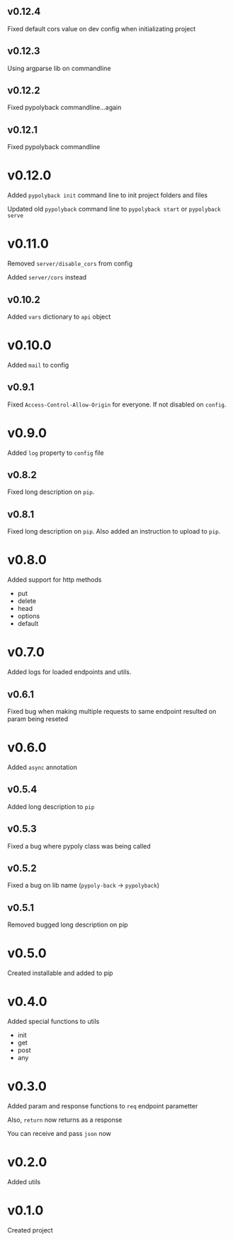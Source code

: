 ## v0.12.4
Fixed default cors value on dev config when initializating project

## v0.12.3
Using argparse lib on commandline

## v0.12.2
Fixed pypolyback commandline...again

## v0.12.1
Fixed pypolyback commandline

# v0.12.0
Added `pypolyback init` command line to init project folders and files

Updated old `pypolyback` command line to `pypolyback start` or `pypolyback serve`  

# v0.11.0
Removed `server/disable_cors` from config

Added `server/cors` instead 

## v0.10.2
Added `vars` dictionary to `api` object 

# v0.10.0
Added `mail` to config

## v0.9.1
Fixed `Access-Control-Allow-Origin` for everyone. If not disabled on `config`.

# v0.9.0
Added `log` property to `config` file

## v0.8.2
Fixed long description on `pip`.

## v0.8.1
Fixed long description on `pip`. Also added an instruction to upload to `pip`.

# v0.8.0
Added support for http methods 
* put
* delete
* head
* options
* default

# v0.7.0
Added logs for loaded endpoints and utils.

## v0.6.1
Fixed bug when making multiple requests to same endpoint resulted on param being reseted 

# v0.6.0
Added `async` annotation

## v0.5.4 
Added long description to `pip`

## v0.5.3 
Fixed a bug where pypoly class was being called

## v0.5.2
Fixed a bug on lib name (`pypoly-back` -> `pypolyback`)

## v0.5.1
Removed bugged long description on pip

# v0.5.0
Created installable and added  to pip

# v0.4.0
Added special functions to utils
* init
* get
* post
* any

# v0.3.0
Added param and response functions to `req` endpoint parametter

Also, `return` now returns as a response

You can receive and pass `json` now

# v0.2.0
Added utils

# v0.1.0
Created project